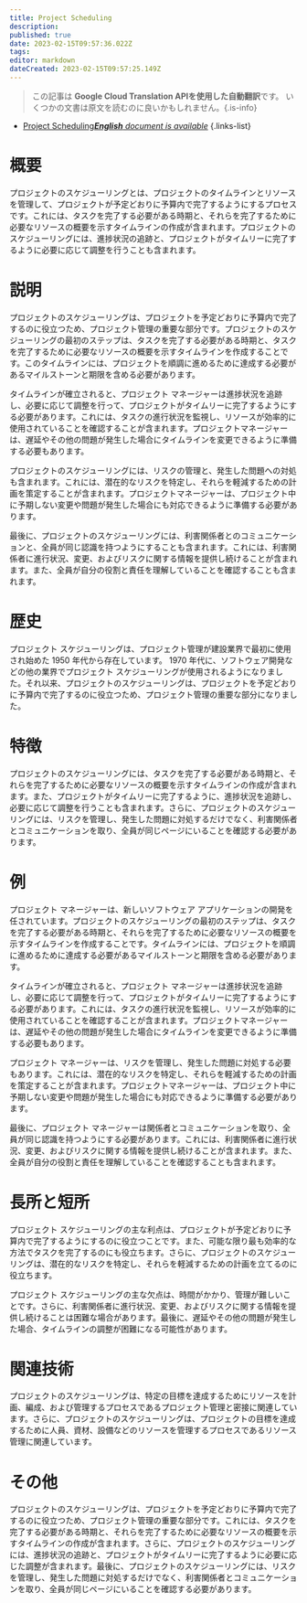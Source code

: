 ```yaml
---
title: Project Scheduling
description: 
published: true
date: 2023-02-15T09:57:36.022Z
tags: 
editor: markdown
dateCreated: 2023-02-15T09:57:25.149Z
---
```


> この記事は **Google Cloud Translation APIを使用した自動翻訳**です。
いくつかの文書は原文を読むのに良いかもしれません。{.is-info}



- [Project Scheduling***English** document is available*](/en/Knowledge-base/Dictionary/project-scheduling)
{.links-list}


# 概要
プロジェクトのスケジューリングとは、プロジェクトのタイムラインとリソースを管理して、プロジェクトが予定どおりに予算内で完了するようにするプロセスです。これには、タスクを完了する必要がある時期と、それらを完了するために必要なリソースの概要を示すタイムラインの作成が含まれます。プロジェクトのスケジューリングには、進捗状況の追跡と、プロジェクトがタイムリーに完了するように必要に応じて調整を行うことも含まれます。

# 説明
プロジェクトのスケジューリングは、プロジェクトを予定どおりに予算内で完了するのに役立つため、プロジェクト管理の重要な部分です。プロジェクトのスケジューリングの最初のステップは、タスクを完了する必要がある時期と、タスクを完了するために必要なリソースの概要を示すタイムラインを作成することです。このタイムラインには、プロジェクトを順調に進めるために達成する必要があるマイルストーンと期限を含める必要があります。

タイムラインが確立されると、プロジェクト マネージャーは進捗状況を追跡し、必要に応じて調整を行って、プロジェクトがタイムリーに完了するようにする必要があります。これには、タスクの進行状況を監視し、リソースが効率的に使用されていることを確認することが含まれます。プロジェクトマネージャーは、遅延やその他の問題が発生した場合にタイムラインを変更できるように準備する必要もあります。

プロジェクトのスケジューリングには、リスクの管理と、発生した問題への対処も含まれます。これには、潜在的なリスクを特定し、それらを軽減するための計画を策定することが含まれます。プロジェクトマネージャーは、プロジェクト中に予期しない変更や問題が発生した場合にも対応できるように準備する必要があります。

最後に、プロジェクトのスケジューリングには、利害関係者とのコミュニケーションと、全員が同じ認識を持つようにすることも含まれます。これには、利害関係者に進行状況、変更、およびリスクに関する情報を提供し続けることが含まれます。また、全員が自分の役割と責任を理解していることを確認することも含まれます。

# 歴史
プロジェクト スケジューリングは、プロジェクト管理が建設業界で最初に使用され始めた 1950 年代から存在しています。 1970 年代に、ソフトウェア開発などの他の業界でプロジェクト スケジューリングが使用されるようになりました。それ以来、プロジェクトのスケジューリングは、プロジェクトを予定どおりに予算内で完了するのに役立つため、プロジェクト管理の重要な部分になりました。

# 特徴
プロジェクトのスケジューリングには、タスクを完了する必要がある時期と、それらを完了するために必要なリソースの概要を示すタイムラインの作成が含まれます。また、プロジェクトがタイムリーに完了するように、進捗状況を追跡し、必要に応じて調整を行うことも含まれます。さらに、プロジェクトのスケジューリングには、リスクを管理し、発生した問題に対処するだけでなく、利害関係者とコミュニケーションを取り、全員が同じページにいることを確認する必要があります。

# 例
プロジェクト マネージャーは、新しいソフトウェア アプリケーションの開発を任されています。プロジェクトのスケジューリングの最初のステップは、タスクを完了する必要がある時期と、それらを完了するために必要なリソースの概要を示すタイムラインを作成することです。タイムラインには、プロジェクトを順調に進めるために達成する必要があるマイルストーンと期限を含める必要があります。

タイムラインが確立されると、プロジェクト マネージャーは進捗状況を追跡し、必要に応じて調整を行って、プロジェクトがタイムリーに完了するようにする必要があります。これには、タスクの進行状況を監視し、リソースが効率的に使用されていることを確認することが含まれます。プロジェクトマネージャーは、遅延やその他の問題が発生した場合にタイムラインを変更できるように準備する必要もあります。

プロジェクト マネージャーは、リスクを管理し、発生した問題に対処する必要もあります。これには、潜在的なリスクを特定し、それらを軽減するための計画を策定することが含まれます。プロジェクトマネージャーは、プロジェクト中に予期しない変更や問題が発生した場合にも対応できるように準備する必要があります。

最後に、プロジェクト マネージャーは関係者とコミュニケーションを取り、全員が同じ認識を持つようにする必要があります。これには、利害関係者に進行状況、変更、およびリスクに関する情報を提供し続けることが含まれます。また、全員が自分の役割と責任を理解していることを確認することも含まれます。

# 長所と短所
プロジェクト スケジューリングの主な利点は、プロジェクトが予定どおりに予算内で完了するようにするのに役立つことです。また、可能な限り最も効率的な方法でタスクを完了するのにも役立ちます。さらに、プロジェクトのスケジューリングは、潜在的なリスクを特定し、それらを軽減するための計画を立てるのに役立ちます。

プロジェクト スケジューリングの主な欠点は、時間がかかり、管理が難しいことです。さらに、利害関係者に進行状況、変更、およびリスクに関する情報を提供し続けることは困難な場合があります。最後に、遅延やその他の問題が発生した場合、タイムラインの調整が困難になる可能性があります。

# 関連技術
プロジェクトのスケジューリングは、特定の目標を達成するためにリソースを計画、編成、および管理するプロセスであるプロジェクト管理と密接に関連しています。さらに、プロジェクトのスケジューリングは、プロジェクトの目標を達成するために人員、資材、設備などのリソースを管理するプロセスであるリソース管理に関連しています。

# その他
プロジェクトのスケジューリングは、プロジェクトを予定どおりに予算内で完了するのに役立つため、プロジェクト管理の重要な部分です。これには、タスクを完了する必要がある時期と、それらを完了するために必要なリソースの概要を示すタイムラインの作成が含まれます。さらに、プロジェクトのスケジューリングには、進捗状況の追跡と、プロジェクトがタイムリーに完了するように必要に応じた調整が含まれます。最後に、プロジェクトのスケジューリングには、リスクを管理し、発生した問題に対処するだけでなく、利害関係者とコミュニケーションを取り、全員が同じページにいることを確認する必要があります。